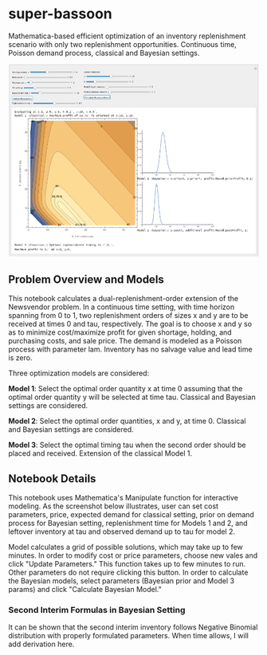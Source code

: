 # super-bassoon
Mathematica-based efficient optimization of an inventory replenishment scenario with only two replenishment opportunities. Continuous time, Poisson demand process, classical and Bayesian settings.

![Notebook Screenshot](/readmeFiles/screenShotManipulate.png)

## Problem Overview and Models
This notebook calculates a dual-replenishment-order extension of the Newsvendor problem. In a continuous time setting, with time horizon spanning from 0 to 1, two replenishment orders of sizes x and y are to be received at times 0 and tau, respectively. The goal is to choose x and y so as to minimize cost/maximize profit for given shortage, holding, and purchasing costs, and sale price. The demand is modeled as a Poisson process with parameter lam. Inventory has no salvage value and lead time is zero. 

Three optimization models are considered:

**Model 1**: Select the optimal order quantity x at time 0 assuming that the optimal order quantity y will be selected at time tau. Classical and Bayesian settings are considered.

**Model 2**: Select the optimal order quantities, x and y, at time 0. Classical and Bayesian settings are considered.

**Model 3**: Select the optimal timing tau when the second order should be placed and received. Extension of the classical Model 1.

## Notebook Details
This notebook uses Mathematica's Manipulate function for interactive modeling. As the screenshot below illustrates, user can set cost parameters, price, expected demand for classical setting, prior on demand process for Bayesian setting, replenishment time for Models 1 and 2, and leftover inventory at tau and observed demand up to tau for model 2.

Model calculates a grid of possible solutions, which may take up to few minutes. In order to modify cost or price parameters, choose new vales and click "Update Parameters." This function takes up to few minutes to run. Other parameters do not require clicking this button. In order to calculate the Bayesian models, select parameters (Bayesian prior and Model 3 params) and click "Calculate Bayesian Model."

### Second Interim Formulas in Bayesian Setting
It can be shown that the second interim inventory follows Negative Binomial distribution with properly formulated parameters. When time allows, I will add derivation here.
